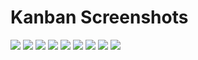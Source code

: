 # Kanban Screenshots

![](Screenshot%202020-12-12%20133412.png)
![](Screenshot%202020-12-14%20094100.png)
![](Screenshot%202020-12-15%20075228.png)
![](Screenshot%202020-12-17%20074547.png)
![](Screenshot%202020-12-17%20174721.png)
![](Screenshot%202020-12-21%20103745.png)
![](Screenshot%202020-12-22%20074259.png)
![](Screenshot%202020-12-24%20082240.png)
![](Screenshot%202021-01-01%20143120.png)